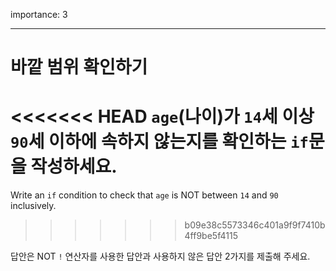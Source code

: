 importance: 3

---

# 바깥 범위 확인하기

<<<<<<< HEAD
`age`(나이)가 `14`세 이상 `90`세 이하에 속하지 않는지를 확인하는 `if`문을 작성하세요.
=======
Write an `if` condition to check that `age` is NOT between `14` and `90` inclusively.
>>>>>>> b09e38c5573346c401a9f9f7410b4ff9be5f4115

답안은 NOT `!` 연산자를 사용한 답안과 사용하지 않은 답안 2가지를 제출해 주세요.